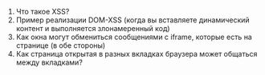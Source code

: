 1.  Что такое XSS?
1.  Пример реализации DOM-XSS (когда вы вставляете динамический контент и выполняется злонамеренный код)
1.  Как окна могут обмениться сообщениями с iframe, которые есть на странице (в обе стороны)
1.  Как страница открытая в разных вкладках браузера может общаться между вкладками?

